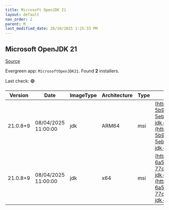 ```yaml
---
title: Microsoft OpenJDK 21
layout: default
nav_order: 2
parent: M
last_modified_date: 28/10/2025 1:25:33 PM
---
```


## Microsoft OpenJDK 21

[Source](https://www.microsoft.com/openjdk)

Evergreen app: `MicrosoftOpenJDK21`. Found **2** installers.

Last check: 🟢

| Version  | Date                | ImageType | Architecture | Type | URI                                                                                                                                                                                                                                                                                                                                              |
| -------- | ------------------- | --------- | ------------ | ---- | ------------------------------------------------------------------------------------------------------------------------------------------------------------------------------------------------------------------------------------------------------------------------------------------------------------------------------------------------ |
| 21.0.8+9 | 08/04/2025 11:00:00 | jdk       | ARM64        | msi  | [https://download.visualstudio.microsoft.com/download/pr/f42d0f27-5b9c-452a-9a95-5eb6bc33dbb1/a92cf94a5fc163511ec3698ec75bf4a9/microsoft-jdk-21.0.8-windows-aarch64.msi](https://download.visualstudio.microsoft.com/download/pr/f42d0f27-5b9c-452a-9a95-5eb6bc33dbb1/a92cf94a5fc163511ec3698ec75bf4a9/microsoft-jdk-21.0.8-windows-aarch64.msi) |
| 21.0.8+9 | 08/04/2025 11:00:00 | jdk       | x64          | msi  | [https://download.visualstudio.microsoft.com/download/pr/afa7840a-6a51-4fb4-a321-77dd039ba481/c88e3fa5a260618016e712a6606b3b9a/microsoft-jdk-21.0.8-windows-x64.msi](https://download.visualstudio.microsoft.com/download/pr/afa7840a-6a51-4fb4-a321-77dd039ba481/c88e3fa5a260618016e712a6606b3b9a/microsoft-jdk-21.0.8-windows-x64.msi)         |
